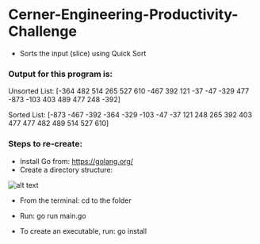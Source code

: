 # Cerner-Engineering-Productivity-Challenge
- Sorts the input (slice) using Quick Sort

### Output for this program is:
Unsorted List: [-364 482 514 265 527 610 -467 392 121 -37 -47 -329 477 -873 -103 403 489 477 248 -392]

Sorted List: [-873 -467 -392 -364 -329 -103 -47 -37 121 248 265 392 403 477 477 482 489 514 527 610]

### Steps to re-create:
- Install Go from: https://golang.org/
- Create a directory structure:

![alt text](https://i.imgur.com/ve719LZ.jpg)

- From the terminal: cd to the <package> folder
- Run: 
		go run main.go
	
- To create an executable, run: 
		go install
